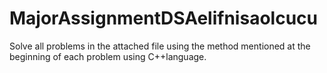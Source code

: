 # MajorAssignmentDSAelifnisaolcucu
Solve all problems in the attached file using the method mentioned at the beginning of each problem using C++language.
